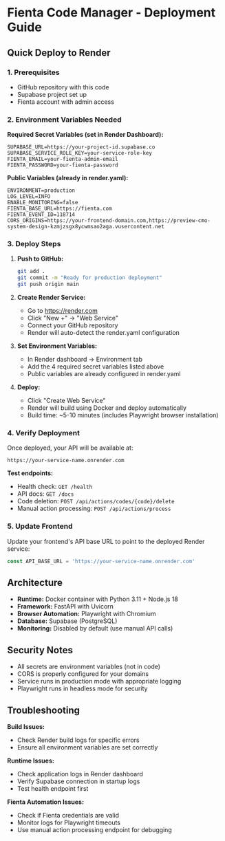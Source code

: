 # Fienta Code Manager - Deployment Guide

## Quick Deploy to Render

### 1. Prerequisites
- GitHub repository with this code
- Supabase project set up
- Fienta account with admin access

### 2. Environment Variables Needed

**Required Secret Variables (set in Render Dashboard):**
```
SUPABASE_URL=https://your-project-id.supabase.co
SUPABASE_SERVICE_ROLE_KEY=your-service-role-key
FIENTA_EMAIL=your-fienta-admin-email
FIENTA_PASSWORD=your-fienta-password
```

**Public Variables (already in render.yaml):**
```
ENVIRONMENT=production
LOG_LEVEL=INFO
ENABLE_MONITORING=false
FIENTA_BASE_URL=https://fienta.com
FIENTA_EVENT_ID=118714
CORS_ORIGINS=https://your-frontend-domain.com,https://preview-cmo-system-design-kzmjzsgx8ycwmsao2aga.vusercontent.net
```

### 3. Deploy Steps

1. **Push to GitHub:**
   ```bash
   git add .
   git commit -m "Ready for production deployment"
   git push origin main
   ```

2. **Create Render Service:**
   - Go to https://render.com
   - Click "New +" → "Web Service"
   - Connect your GitHub repository
   - Render will auto-detect the render.yaml configuration

3. **Set Environment Variables:**
   - In Render dashboard → Environment tab
   - Add the 4 required secret variables listed above
   - Public variables are already configured in render.yaml

4. **Deploy:**
   - Click "Create Web Service"
   - Render will build using Docker and deploy automatically
   - Build time: ~5-10 minutes (includes Playwright browser installation)

### 4. Verify Deployment

Once deployed, your API will be available at:
```
https://your-service-name.onrender.com
```

**Test endpoints:**
- Health check: `GET /health`
- API docs: `GET /docs`
- Code deletion: `POST /api/actions/codes/{code}/delete`
- Manual action processing: `POST /api/actions/process`

### 5. Update Frontend

Update your frontend's API base URL to point to the deployed Render service:
```javascript
const API_BASE_URL = 'https://your-service-name.onrender.com'
```

## Architecture

- **Runtime:** Docker container with Python 3.11 + Node.js 18
- **Framework:** FastAPI with Uvicorn
- **Browser Automation:** Playwright with Chromium
- **Database:** Supabase (PostgreSQL)
- **Monitoring:** Disabled by default (use manual API calls)

## Security Notes

- All secrets are environment variables (not in code)
- CORS is properly configured for your domains
- Service runs in production mode with appropriate logging
- Playwright runs in headless mode for security

## Troubleshooting

**Build Issues:**
- Check Render build logs for specific errors
- Ensure all environment variables are set correctly

**Runtime Issues:**
- Check application logs in Render dashboard
- Verify Supabase connection in startup logs
- Test health endpoint first

**Fienta Automation Issues:**
- Check if Fienta credentials are valid
- Monitor logs for Playwright timeouts
- Use manual action processing endpoint for debugging

